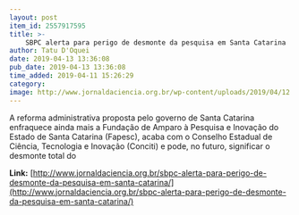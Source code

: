 ```yaml
---
layout: post
item_id: 2557917595
title: >-
    SBPC alerta para perigo de desmonte da pesquisa em Santa Catarina
author: Tatu D'Oquei
date: 2019-04-13 13:36:08
pub_date: 2019-04-13 13:36:08
time_added: 2019-04-11 15:26:29
category: 
image: http://www.jornaldaciencia.org.br/wp-content/uploads/2019/04/12.jpg
---
```


A reforma administrativa proposta pelo governo de Santa Catarina enfraquece ainda mais a Fundação de Amparo à Pesquisa e Inovação do Estado de Santa Catarina (Fapesc), acaba com o Conselho Estadual de Ciência, Tecnologia e Inovação (Conciti) e pode, no futuro, significar o desmonte total do

**Link:** [http://www.jornaldaciencia.org.br/sbpc-alerta-para-perigo-de-desmonte-da-pesquisa-em-santa-catarina/](http://www.jornaldaciencia.org.br/sbpc-alerta-para-perigo-de-desmonte-da-pesquisa-em-santa-catarina/)

